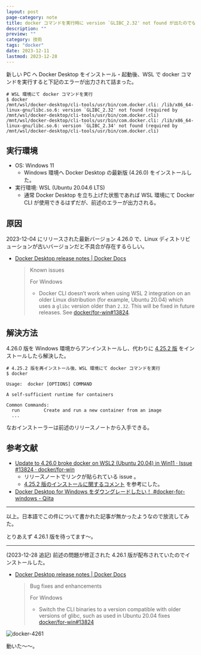```yaml
---
layout: post
page-category: note
title: docker コマンドを実行時に version `GLIBC_2.32' not found が出たのでなんとかした
description: ""
preview: ""
category: 技術
tags: "docker"
date: 2023-12-11
lastmod: 2023-12-28
---
```


新しい PC へ Docker Desktop をインストール・起動後、WSL で docker コマンドを実行すると下記のエラーが出力されて詰まった。

```shell
# WSL 環境にて docker コマンドを実行
$ docker
/mnt/wsl/docker-desktop/cli-tools/usr/bin/com.docker.cli: /lib/x86_64-linux-gnu/libc.so.6: version `GLIBC_2.32' not found (required by /mnt/wsl/docker-desktop/cli-tools/usr/bin/com.docker.cli)
/mnt/wsl/docker-desktop/cli-tools/usr/bin/com.docker.cli: /lib/x86_64-linux-gnu/libc.so.6: version `GLIBC_2.34' not found (required by /mnt/wsl/docker-desktop/cli-tools/usr/bin/com.docker.cli)
```

## 実行環境

- OS: Windows 11
    - Windows 環境へ Docker Desktop の最新版 (4.26.0) をインストールした。
- 実行環境: WSL (Ubuntu 20.04.6 LTS)
    - 通常 Docker Desktop を立ち上げた状態であれば WSL 環境にて Docker CLI が使用できるはずだが、前述のエラーが出力される。

## 原因

2023-12-04 にリリースされた最新バージョン 4.26.0 で、Linux ディストリビューションが古いバージョンだと不具合が存在するらしい。

- [Docker Desktop release notes \| Docker Docs](https://docs.docker.com/desktop/release-notes/#known-issues)

    > Known issues
    >
    > For Windows
    >
    > - Docker CLI doesn’t work when using WSL 2 integration on an older Linux distribution (for example, Ubuntu 20.04) which uses a `glibc` version older than `2.32`. This will be fixed in future releases. See  [docker/for-win#13824](https://github.com/docker/for-win/issues/13824).

## 解決方法

4.26.0 版を Windows 環境からアンインストールし、代わりに [4.25.2 版](https://docs.docker.com/desktop/release-notes/#4252) をインストールしたら解決した。

```shell
# 4.25.2 版を再インストール後、WSL 環境にて docker コマンドを実行
$ docker

Usage:  docker [OPTIONS] COMMAND

A self-sufficient runtime for containers

Common Commands:
  run         Create and run a new container from an image
  ...
```

なおインストーラーは前述のリリースノートから入手できる。

## 参考文献

- [Update to 4.26.0 broke docker on WSL2 (Ubuntu 20.04) in Win11 · Issue #13824 · docker/for-win](https://github.com/docker/for-win/issues/13824)
    - リリースノートでリンクが貼られている issue 。
    - [4.25.2 版のインストールに関するコメント](https://github.com/docker/for-win/issues/13824#issuecomment-1846510859) を参考にした。
- [Docker Desktop for Windows をダウングレードしたい！ #docker-for-windows - Qiita](https://qiita.com/iwaiktos/items/b37a23598946e0db9bcb)

---

以上。日本語でこの件について書かれた記事が無かったようなので放流してみた。

とりあえず 4.26.1 版を待ってます～。

---

(2023-12-28 追記) 前述の問題が修正された 4.26.1 版が配布されていたのでインストールした。

- [Docker Desktop release notes \| Docker Docs](https://docs.docker.com/desktop/release-notes/#4261)

    > Bug fixes and enhancements
    >
    > For Windows
    >
    > - Switch the CLI binaries to a version compatible with older versions of glibc, such as used in Ubuntu 20.04 fixes [docker/for-win#13824](https://github.com/docker/for-win/issues/13824)

![docker-4261](/images/notes/2023-12-11-docker-desktop-4-26-0-issue/docker-4261.png)

動いた～～。
